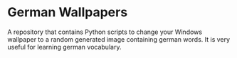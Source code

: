 # German Wallpapers

A repository that contains Python scripts to change your Windows wallpaper to a random generated image containing german words. It is very useful for learning german vocabulary.
